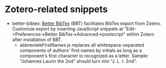 # Zotero-related snippets

* better-bibtex:
  [Better BibTex](http://retorque.re/zotero-better-bibtex/) (BBT) facilitates 
  BibTex export from Zotero. Customize export by inserting JavaScript snippets
  at "Edit->Preferences->Better BibTex->Advanced->postscript" within Zotero
  after installation of BBT.
  * abbreviateFirstNames.js replaces all whitespace-separated components of
    authors' first names by initials as long as a component's first character
    is recognized as a letter. Sample: "Johannes Laurin the 2nd" should turn
    into "J. L. t. 2nd".


